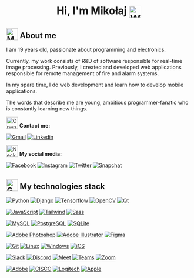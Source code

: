 
<h1 align="center">Hi, I'm Mikołaj <img valign="middle"  src="https://raw.githubusercontent.com/Tarikul-Islam-Anik/Animated-Fluent-Emojis/master/Emojis/Hand%20gestures/Waving%20Hand%20Light%20Skin%20Tone.png" alt="Waving Hand Light Skin Tone" width="32" height="32"  /></h1>

<h2><img valign="bottom" src="https://raw.githubusercontent.com/Tarikul-Islam-Anik/Animated-Fluent-Emojis/master/Emojis/People/Man%20Technologist.png" alt="Man Technologist" width="32" height="32" /> About me</h2>

I am 19 years old, passionate about programming and electronics.

Currently, my work consists of R&D of software responsible for real-time image processing.
Previously, I created and developed web applications responsible for remote management of fire and alarm systems.

In my spare time, I do web development and learn how to develop mobile applications.

The words that describe me are young, ambitious programmer-fanatic who is constantly learning new things.

<img valign="bottom"  src="https://raw.githubusercontent.com/Tarikul-Islam-Anik/Animated-Fluent-Emojis/master/Emojis/Objects/Open%20Mailbox%20with%20Raised%20Flag.png" alt="Open Mailbox with Raised Flag" width="32" height="32" /> **Contact me:**

[![Gmail](https://img.shields.io/badge/-Gmail-c14438?style=for-the-badge-round&logo=Gmail&logoColor=white&link=mailto:dudzmiko@gmail.com)](mailto:dudzmiko@gmail.com) 
[![Linkedin](https://img.shields.io/badge/-LinkedIn-0A66C2?style=for-the-badge-round&logo=Linkedin&logoColor=white&link=https://www.linkedin.com/in/dudzmiko/)](https://www.linkedin.com/in/dudzmiko/)

<img valign="bottom"  src="https://raw.githubusercontent.com/Tarikul-Islam-Anik/Animated-Fluent-Emojis/master/Emojis/Objects/Necktie.png" alt="Necktie" width="32" height="32" /> **My social media:**

[![Facebook](https://img.shields.io/badge/-Facebook-1877F2?style=for-the-badge-round&logo=Facebook&logoColor=white&link=https:/https://facebook.com/dudzmiko/)](https://facebook.com/dudzmiko/)
[![Instagram](https://img.shields.io/badge/-Instagram-E4405F?style=for-the-badge-round&logo=Instagram&logoColor=white&link=https:/https://instagram.com/dudzmiko/)](https://instagram.com/dudzmiko/)
[![Twitter](https://img.shields.io/badge/-Twitter-1DA1F2?style=for-the-badge-round&logo=Twitter&logoColor=white&link=https:/https://twitter.com/dudzmiko/)](https://twitter.com/dudzmiko/)
[![Snapchat](https://img.shields.io/badge/-Snapchat-FFFC00?style=for-the-badge-round&logo=Snapchat&logoColor=white&link=https://www.snapchat.com/add/mikolaj_dudzik?share_id=tgmjFIixwsg&locale=pl-PL)](https://www.snapchat.com/add/mikolaj_dudzik?share_id=tgmjFIixwsg&locale=pl-PL)

<!-- <h2>🔨 My currently works</h2> -->

<h2><img valign="bottom"  src="https://raw.githubusercontent.com/Tarikul-Islam-Anik/Animated-Fluent-Emojis/master/Emojis/Objects/Gear.png" alt="Gear" width="32" height="32" /> My technologies stack</h2>

<!-- [![C++](https://img.shields.io/badge/-C++-00599C?style=for-the-badge-round&logo=cplusplus&logoColor=white&link=https://github.com/dudzmiko/)](https://github.com/dudzmiko/) -->
[![Python](https://img.shields.io/badge/-Python-3776AB?style=for-the-badge-round&logo=python&logoColor=white&link=https://github.com/dudzmiko/)](https://github.com/dudzmiko/)
[![Django](https://img.shields.io/badge/-Django-092E20?style=for-the-badge-round&logo=django&logoColor=white&link=https://github.com/dudzmiko/)](https://github.com/dudzmiko/)
[![Tensorflow](https://img.shields.io/badge/-Tensorflow-FF6F00?style=for-the-badge-round&logo=tensorflow&logoColor=white&link=https://github.com/dudzmiko/)](https://github.com/dudzmiko/)
[![OpenCV](https://img.shields.io/badge/-OpenCV-5C3EE8?style=for-the-badge-round&logo=opencv&logoColor=white&link=https://github.com/dudzmiko/)](https://github.com/dudzmiko/)
[![Qt](https://img.shields.io/badge/-Qt-41CD52?style=for-the-badge-round&logo=qt&logoColor=white&link=https://github.com/dudzmiko/)](https://github.com/dudzmiko/)

<!-- [![YOLO](https://img.shields.io/badge/-YOLO-00FFFF?style=for-the-badge-round&logo=yolo&logoColor=white&link=https://github.com/dudzmiko/)](https://github.com/dudzmiko/) -->

<!-- [![HTML5](https://img.shields.io/badge/-HTML5-E34F26?style=for-the-badge-round&logo=html5&logoColor=white&link=https://github.com/dudzmiko/)](https://github.com/dudzmiko/) -->
<!-- [![CSS3](https://img.shields.io/badge/-CSS3-1572B6?style=for-the-badge-round&logo=css3&link=https://github.com/dudzmiko/)](https://github.com/dudzmiko/) -->
[![JavaScript](https://img.shields.io/badge/-JavaScript-F7DF1E?style=for-the-badge-round&logo=javascript&logoColor=white&link=https://github.com/dudzmiko/)](https://github.com/dudzmiko/)
[![Tailwind](https://img.shields.io/badge/-Tailwind-06B6D4?style=for-the-badge-round&logo=tailwindcss&logoColor=white&link=https://github.com/dudzmiko/)](https://github.com/dudzmiko/)
[![Sass](https://img.shields.io/badge/-Sass-CC6699?style=for-the-badge-round&logo=Sass&logoColor=white)](https://github.com/dudzmiko/)

<!-- [![PHP](https://img.shields.io/badge/-PHP-777BB4?style=for-the-badge-round&logo=php&logoColor=white&link=https://github.com/dudzmiko/)](https://github.com/dudzmiko/) -->

<!-- [![React](https://img.shields.io/badge/-React-61DAFB?style=for-the-badge-round&logo=react&logoColor=white&link=https://github.com/dudzmiko/)](https://github.com/dudzmiko/)
[![Styled Components](https://img.shields.io/badge/-Styled%20Components-DB7093?style=for-the-badge-round&logo=styled-components&logoColor=white&link=https://github.com/dudzmiko/)](https://github.com/dudzmiko/) -->

[![MySQL](https://img.shields.io/badge/-MySQL-4479A1?style=for-the-badge-round&logo=mysql&logoColor=white&link=https://github.com/dudzmiko/)](https://github.com/dudzmiko/)
[![PostgreSQL](https://img.shields.io/badge/-PostgreSQL-4169E1?style=for-the-badge-round&logo=postgresql&logoColor=white&link=https://github.com/dudzmiko/)](https://github.com/dudzmiko/)
[![SQLite](https://img.shields.io/badge/-SQLite-003B57?style=for-the-badge-round&logo=sqlite&logoColor=white&link=https://github.com/dudzmiko/)](https://github.com/dudzmiko/)
<!-- [![phpMyAdmin](https://img.shields.io/badge/-phpMyAdmin-6C78AF?style=for-the-badge-round&logo=phpmyadmin&logoColor=white&link=https://github.com/dudzmiko/)](https://github.com/dudzmiko/) -->

[![Adobe Photoshop](https://img.shields.io/badge/-Photoshop-31A8FF?style=for-the-badge-round&logo=adobe-photoshop&logoColor=white&link=https://github.com/dudzmiko/)](https://github.com/dudzmiko/)
[![Adobe Illustrator](https://img.shields.io/badge/-Illustrator-FF9A00?style=for-the-badge-round&logo=adobe-illustrator&logoColor=white&link=https://github.com/dudzmiko/)](https://github.com/dudzmiko/)
[![Figma](https://img.shields.io/badge/-Figma-F24E1E?style=for-the-badge-round&logo=Figma&logoColor=white)](https://github.com/dudzmiko/)

[![Git](https://img.shields.io/badge/-Git-F05032?style=for-the-badge-round&logo=git&logoColor=white)](https://github.com/dudzmiko/)
[![Linux](https://img.shields.io/badge/-Linux-FCC624?style=for-the-badge-round&logo=linux&logoColor=white)](https://github.com/dudzmiko/)
[![Windows](https://img.shields.io/badge/-Windows-0078D6?style=for-the-badge-round&logo=windows&logoColor=white)](https://github.com/dudzmiko/)
[![iOS](https://img.shields.io/badge/-iOS-000000?style=for-the-badge-round&logo=iOS&logoColor=white)](https://github.com/dudzmiko/)

[![Slack](https://img.shields.io/badge/-Slack-4A154B?style=for-the-badge-round&logo=slack&logoColor=white)](https://github.com/dudzmiko/)
[![Discord](https://img.shields.io/badge/-Discord-5865F2?style=for-the-badge-round&logo=discord&logoColor=white)](https://github.com/dudzmiko/)
[![Meet](https://img.shields.io/badge/-Meet-00897B?style=for-the-badge-round&logo=googlemeet&logoColor=white)](https://github.com/dudzmiko/)
[![Teams](https://img.shields.io/badge/-Teams-6264A7?style=for-the-badge-round&logo=microsoftteams&logoColor=white)](https://github.com/dudzmiko/)
[![Zoom](https://img.shields.io/badge/-Zoom-2D8CFF?style=for-the-badge-round&logo=zoom&logoColor=white)](https://github.com/dudzmiko/)

[![Adobe](https://img.shields.io/badge/-Adobe-FF0000?style=for-the-badge-round&logo=adobe&logoColor=white)](https://github.com/dudzmiko/)
[![CISCO](https://img.shields.io/badge/-Cisco-1BA0D7?style=for-the-badge-round&logo=cisco&logoColor=white)](https://github.com/dudzmiko/)
[![Logitech](https://img.shields.io/badge/-Logitech-00B8FC?style=for-the-badge-round&logo=logitech&logoColor=white)](https://github.com/dudzmiko/)
[![Apple](https://img.shields.io/badge/-Apple-000000?style=for-the-badge-round&logo=apple&logoColor=white)](https://github.com/dudzmiko/)

<!-- --- -->

<!-- 
[![Eslint](https://img.shields.io/badge/-Eslint-purple?style=for-the-badge-round&logo=Eslint&logoColor=white)](https://github.com/dudzmiko/)
[![Prettier](https://img.shields.io/badge/-Prettier-black?style=for-the-badge-round&logo=Prettier&logoColor=white)](https://github.com/dudzmiko/) -->

<!--
#### 📕 Learning

### ⚡ Microcontrollers

[![Arduino](https://img.shields.io/badge/-Arduino-00979D?style=for-the-badge-round&logo=arduino&logoColor=white&link=https://github.com/dudzmiko/)](https://github.com/dudzmiko/)
[![STM](https://img.shields.io/badge/-STM-03234B?style=for-the-badge-round&logo=STMicroelectronics&logoColor=white&link=https://github.com/dudzmiko/)](https://github.com/dudzmiko/)
[![RaspberryPi](https://img.shields.io/badge/-RaspberryPi-A22846?style=for-the-badge-round&logo=RaspberryPi&logoColor=white&link=https://github.com/dudzmiko/)](https://github.com/dudzmiko/)

### ⚙️ Other technologies
[![Git](https://img.shields.io/badge/-Git-F05032?style=for-the-badge-round&logo=git&logoColor=white&link=https://github.com/dudzmiko/)](https://github.com/dudzmiko/)

## 💻 Platforms
[![Windows](https://img.shields.io/badge/-Windows-0078D6?style=for-the-badge-round&logo=windows&logoColor=white&link=https://github.com/dudzmiko/)](https://github.com/dudzmiko/)
[![Linux](https://img.shields.io/badge/-Linux-FCC624?style=for-the-badge-round&logo=linux&logoColor=black&link=https://github.com/dudzmiko/)](https://github.com/dudzmiko/)
[![Android](https://img.shields.io/badge/-Android-3DDC84?style=for-the-badge-round&logo=android&logoColor=white&link=https://github.com/dudzmiko/)](https://github.com/dudzmiko/)

-->
<!--
**dudzmiko/dudzmiko** is a ✨ _special_ ✨ repository because its `README.md` (this file) appears on your GitHub profile.

<h3 >
  <img src="https://user-images.githubusercontent.com/58874363/178153155-b98759b2-dc85-4d11-99d8-e3a076ea0505.png" width="100px" height="100px">
  <img src="https://user-images.githubusercontent.com/58874363/178153060-b14d3b21-5635-445f-a685-0d0e5ecae6e5.png" width="100px" height="100px">
</h3>

Here are some ideas to get you started:

- 🔭 I’m currently working on ...
- 🌱 I’m currently learning ...
- 👯 I’m looking to collaborate on ...
- 🤔 I’m looking for help with ...
- 💬 Ask me about ...
- 📫 How to reach me: ...
- 😄 Pronouns: ...
- ⚡ Fun fact: ...
-->
